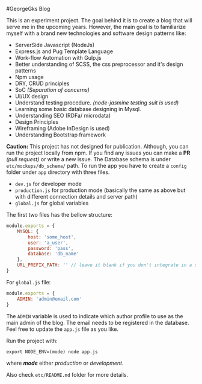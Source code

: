 #GeorgeGks Blog

This is an experiment project. The goal behind it is to create a blog that will serve me in the upcoming years. However, the main goal is to familiarize myself with a brand new technologies and software design patterns like:

- ServerSide Javascript (NodeJs)
- Express.js and Pug Template Language
- Work-flow Automation with Gulp.js
- Better understanding of SCSS, the css preprocessor and it's design patterns
- Npm usage
- DRY, CRUD principles
- SoC *(Separation of concerns)*
- UI/UX design
- Understand testing procedure. *(node-jasmine testing suit is used)*
- Learning some basic database designing in Mysql. 
- Understanding SEO (RDFa/ microdata)
- Design Principles
- Wireframing (Adobe InDesign is used)
- Understanding Bootstrap framework


**Caution:** This project has not designed for publication. Although, you can run the project locally from npm. If you find any issues you can make a **PR** *(pull request)* or write a new issue. The Database schema is under `etc/mockups/db_schema/` path. To run the app you have to create a `config` folder under `app` directory with three files. 

- `dev.js` for developer mode
- `production.js` for production mode (basically the same as above but with different connection details and server path)
- `global.js` for global variables

The first two files has the bellow structure:

```javascript
module.exports = {
    MYSQL: {
        host: 'some_host',
        user: 'a_user',
        password: 'pass',
        database: 'db_name'
    },
    URL_PREFIX_PATH: '' // leave it blank if you don't integrate in a specific sub folder on a server
}
```

For `global.js` file:

```javascript
module.exports = {
    ADMIN: 'admin@email.com'
}
```

The `ADMIN` variable is used to indicate which author profile to use as the main admin of the blog. The email needs to be registered in the database. Feel free to update the `app.js` file as you like. 

Run the project with:

`export NODE_ENV=(mode) node app.js`

where ***mode*** either *production* or *development*.

Also check `etc/README.md` folder for more details.